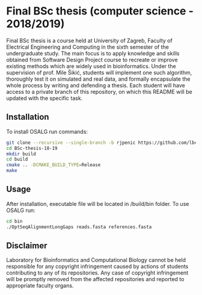 # Final BSc thesis (computer science - 2018/2019)

Final BSc thesis is a course held at University of Zagreb, Faculty of Electrical Engineering and Computing in the sixth semester of the undergraduate study. The main focus is to apply knowledge and skills obtained from Software Design Project course to recreate or improve existing methods which are widely used in bioinformatics. Under the supervision of prof. Mile Šikić, students will implement one such algorithm, thoroughly test it on simulated and real data, and formally encapsulate the whole process by writing and defending a thesis. Each student will have access to a private branch of this repository, on which this README will be updated with the specific task.

## Installation

To install OSALG run commands:

```bash
git clone --recursive --single-branch -b rjpenic https://github.com/lbcb-edu/BSc-thesis-18-19
cd BSc-thesis-18-19
mkdir build
cd build
cmake .. -DCMAKE_BUILD_TYPE=Release
make
```

## Usage

After installation, executable file will be located in /build/bin folder. To use OSALG run:
```bash
cd bin
./OptSeqAlignmentLongGaps reads.fasta references.fasta
```

## Disclaimer

Laboratory for Bioinformatics and Computational Biology cannot be held responsible for any copyright infringement caused by actions of students contributing to any of its repositories. Any case of copyright infringement will be promptly removed from the affected repositories and reported to appropriate faculty organs.
